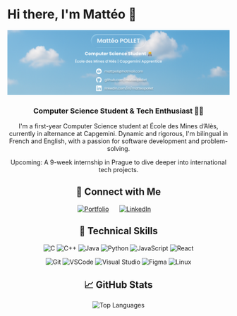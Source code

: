 # Hi there, I'm Mattéo 👋

<p align="center">
  <a href="images/banner.png" target="_blank" rel="noreferrer"><img src="images/banner.png" alt="my banner"></a>
</p>

<h3 align="center">Computer Science Student & Tech Enthusiast 👨‍💻</h3>

<p align="center">
  I'm a first-year Computer Science student at École des Mines d’Alès, currently in alternance at Capgemini. Dynamic and rigorous, I'm bilingual in French and English, with a passion for software development and problem-solving.
</p>

<p align="center">
  Upcoming: A 9-week internship in Prague to dive deeper into international tech projects.
</p>

<h2 align="center">🤝 Connect with Me</h2>

<p align="center">
  <a href="https://your-portfolio-link.com" target="_blank"><img src="https://img.shields.io/badge/Portfolio-255E63?style=for-the-badge&logo=About.me&logoColor=white" alt="Portfolio" height="24px"/></a>
  &nbsp;&nbsp;&nbsp;&nbsp;
  <a href="https://www.linkedin.com/in/matteopollet" target="_blank"><img src="https://img.shields.io/badge/LinkedIn-0077B5?style=for-the-badge&logo=linkedin&logoColor=white" alt="LinkedIn" height="24px"/></a>
  &nbsp;&nbsp;&nbsp;&nbsp;
</p>

<h2 align="center">💼 Technical Skills</h2>

<p align="center">
  <img src="https://img.shields.io/badge/C-00599C?style=for-the-badge&logo=c&logoColor=white" alt="C"/>
  <img src="https://img.shields.io/badge/C++-00599C?style=for-the-badge&logo=cplusplus&logoColor=white" alt="C++"/>
  <img src="https://img.shields.io/badge/Java-ED8B00?style=for-the-badge&logo=java&logoColor=white" alt="Java"/>
  <img src="https://img.shields.io/badge/Python-3670A0?style=for-the-badge&logo=python&logoColor=ffdd54" alt="Python"/>
  <img src="https://img.shields.io/badge/JavaScript-%23323330.svg?style=for-the-badge&logo=javascript&logoColor=%23F7DF1E" alt="JavaScript"/>
  <img src="https://img.shields.io/badge/React-%2320232a.svg?style=for-the-badge&logo=react&logoColor=%2361DAFB" alt="React"/>
</p>

<p align="center">
  <img src="https://img.shields.io/badge/Git-%23F05033.svg?style=for-the-badge&logo=git&logoColor=white" alt="Git"/>
  <img src="https://img.shields.io/badge/VSCode-007ACC?style=for-the-badge&logo=visual-studio-code&logoColor=white" alt="VSCode"/>
  <img src="https://img.shields.io/badge/Visual_Studio-5C2D91?style=for-the-badge&logo=visual%20studio&logoColor=white" alt="Visual Studio"/>
  <img src="https://img.shields.io/badge/Figma-%23F24E1E.svg?style=for-the-badge&logo=figma&logoColor=white" alt="Figma"/>
  <img src="https://img.shields.io/badge/Linux-FCC624?style=for-the-badge&logo=linux&logoColor=black" alt="Linux"/>
</p>


<h2 align="center">📈 GitHub Stats</h2>

<p align="center">
  <img src="https://github-readme-stats.vercel.app/api/top-langs/?username=matteopollet&layout=compact&theme=cobalt" alt="Top Languages"/>
</p>
